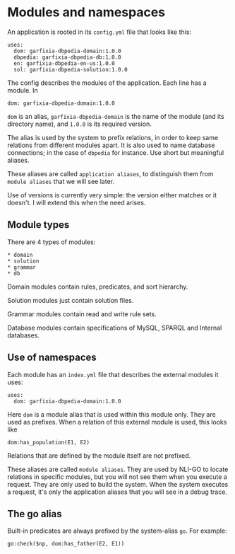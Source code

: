 # Modules and namespaces

An application is rooted in its `config.yml` file that looks like this:

    uses:
      dom: garfixia-dbpedia-domain:1.0.0
      dbpedia: garfixia-dbpedia-db:1.0.0
      en: garfixia-dbpedia-en-us:1.0.0
      sol: garfixia-dbpedia-solution:1.0.0

The config describes the modules of the application. Each line has a module. In

    dom: garfixia-dbpedia-domain:1.0.0
    
`dom` is an alias, `garfixia-dbpedia-domain` is the name of the module (and its directory name), and `1.0.0` is its required version.

The alias is used by the system to prefix relations, in order to keep same relations from different modules apart. It is also used to name database connections; in the case of `dbpedia` for instance. Use short but meaningful aliases.

These aliases are called `application aliases`, to distinguish them from `module aliases` that we will see later.

Use of versions is currently very simple: the version either matches or it doesn't. I will extend this when the need arises.

## Module types

There are 4 types of modules:
    
    * domain
    * solution
    * grammar
    * db
    
Domain modules contain rules, predicates, and sort hierarchy.

Solution modules just contain solution files.

Grammar modules contain read and write rule sets.

Database modules contain specifications of MySQL, SPARQL and Internal databases.

## Use of namespaces

Each module has an `index.yml` file that describes the external modules it uses:

    uses:
      dom: garfixia-dbpedia-domain:1.0.0

Here `dom` is a module alias that is used within this module only. They are used as prefixes. When a relation of this external module is used, this looks like

    dom:has_population(E1, E2)
    
Relations that are defined by the module itself are not prefixed.    

These aliases are called `module aliases`. They are used by NLI-GO to locate relations in specific modules, but you will not see them when you execute a request. They are only used to build the system. When the system executes a request, it's only the application aliases that you will see in a debug trace.  

## The go alias

Built-in predicates are always prefixed by the system-alias `go`. For example:

    go:check($np, dom:has_father(E2, E1))
    
    